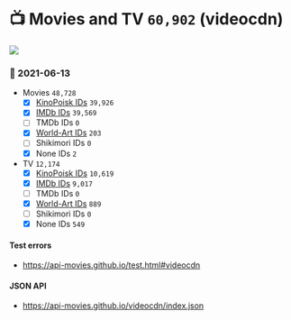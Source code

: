 # :tv: Movies and TV `60,902` (videocdn)

<a href="https://API-Movies.github.io"><img src="https://API-Movies.github.io/banner.png?cache"></a>

### :date: 2021-06-13
- Movies `48,728`
  - [x] <a href="https://API-Movies.github.io/videocdn/movie_kinopoisk_ids.json">KinoPoisk IDs</a> `39,926`
  - [x] <a href="https://API-Movies.github.io/videocdn/movie_imdb_ids.json">IMDb IDs</a> `39,569`
  - [ ] TMDb IDs `0`
  - [x] <a href="https://API-Movies.github.io/videocdn/movie_world_art_ids.json">World-Art IDs</a> `203`
  - [ ] Shikimori IDs `0`
  - [x] None IDs `2`
- TV `12,174`
  - [x] <a href="https://API-Movies.github.io/videocdn/tv_kinopoisk_ids.json">KinoPoisk IDs</a> `10,619`
  - [x] <a href="https://API-Movies.github.io/videocdn/tv_imdb_ids.json">IMDb IDs</a> `9,017`
  - [ ] TMDb IDs `0`
  - [x] <a href="https://API-Movies.github.io/videocdn/tv_world_art_ids.json">World-Art IDs</a> `889`
  - [ ] Shikimori IDs `0`
  - [x] None IDs `549`
#### Test errors
- <a href='https://api-movies.github.io/test.html#videocdn'>https://api-movies.github.io/test.html#videocdn</a>
#### JSON API
- <a href='https://api-movies.github.io/videocdn/index.json'>https://api-movies.github.io/videocdn/index.json</a>
